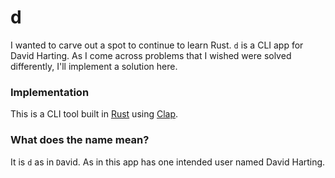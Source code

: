# d

I wanted to carve out a spot to continue to learn Rust. `d` is a CLI app for David Harting. As I come across problems that I wished were solved differently, I'll implement a solution here. 

### Implementation

This is a CLI tool built in [Rust](https://www.rust-lang.org) using [Clap](https://github.com/clap-rs/clap).

### What does the name mean?

It is `d` as in `D`avid. As in this app has one intended user named David Harting. 